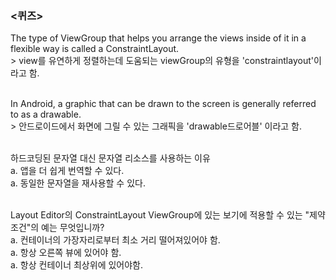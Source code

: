 ### <퀴즈>

The type of ViewGroup that helps you arrange the views inside of it in a flexible way is called a ConstraintLayout.  
&#62; view를 유연하게 정렬하는데 도움되는 viewGroup의 유형을 'constraintlayout'이라고 함.  
<br>

In Android, a graphic that can be drawn to the screen is generally referred to as a drawable.  
&#62; 안드로이드에서 화면에 그릴 수 있는 그래픽을 'drawable드로어블' 이라고 함.  
<br>

하드코딩된 문자열 대신 문자열 리소스를 사용하는 이유  
a. 앱을 더 쉽게 번역할 수 있다.  
a. 동일한 문자열을 재사용할 수 있다.   
<br>

Layout Editor의 ConstraintLayout ViewGroup에 있는 보기에 적용할 수 있는 "제약조건"의 예는 무엇입니까?  
a. 컨테이너의 가장자리로부터 최소 거리 떨어져있어야 함.  
a. 항상 오른쪽 뷰에 있어야 함.  
a. 항상 컨테이너 최상위에 있어야함.  
